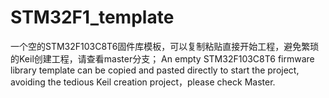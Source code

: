 # STM32F1_template
一个空的STM32F103C8T6固件库模板，可以复制粘贴直接开始工程，避免繁琐的Keil创建工程，请查看master分支；
An empty STM32F103C8T6 firmware library template can be copied and pasted directly to start the project, avoiding the tedious Keil creation project，please check Master.

